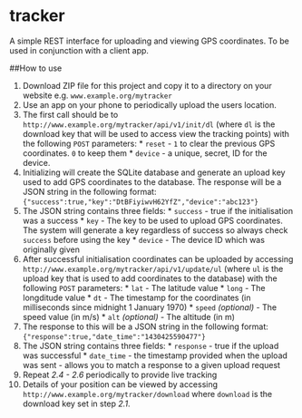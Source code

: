 # tracker
A simple REST interface for uploading and viewing GPS coordinates. To be used in conjunction with a client app.

##How to use
1. Download ZIP file for this project and copy it to a directory on your website e.g. `www.example.org/mytracker`
2. Use an app on your phone to periodically upload the users location.
  1. The first call should be to `http://www.example.org/mytracker/api/v1/init/dl` (where `dl` is the download key that will be used to access view the tracking points) with the following `POST` parameters:
	* `reset` - `1` to clear the previous GPS coordinates. `0` to keep them
	* `device` - a unique, secret, ID for the device.
  2. Initializing will create the SQLite database and generate an upload key used to add GPS coordinates to the database. The response will be a JSON string in the following format:
    ```
    {"success":true,"key":"DtBFiyiwvH62YfZ","device":"abc123"}
    ```
  3. The JSON string contains three fields:
    * `success` - true if the initialisation was a success
	* `key` - The key to be used to upload GPS coordinates. The system will generate a key regardless of success so always check `success` before using the key
	* `device` - The device ID which was originally given
  4. After successful initialisation coordinates can be uploaded by accessing `http://www.example.org/mytracker/api/v1/update/ul` (where `ul` is the upload key that is used to add coordinates to the database) with the following `POST` parameters:
    * `lat` - The latitude value
	* `long` - The longditude value
	* `dt` - The timestamp for the coordinates (in milliseconds since midnight 1 January 1970)
	* `speed` _(optional)_ - The speed value (in m/s)
	* `alt` _(optional)_ - The altitude (in m)
  5. The response to this will be a JSON string in the following format: 
    ```
    {"response":true,"date_time":"1430425590477"}
    ```
  6.  The JSON string contains three fields:
    * `response` - true if the upload was successful
    * `date_time` - the timestamp provided when the upload was sent - allows you to match a response to a given upload request
  7. Repeat _2.4 - 2.6_ periodically to provide live tracking
3. Details of your position can be viewed by accessing `http://www.example.org/mytracker/download` where `download` is the download key set in step _2.1_.
